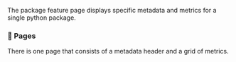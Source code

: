 The package feature page displays specific metadata and metrics for a single python package.

### 📄 Pages
There is one page that consists of a metadata header and a grid of metrics.